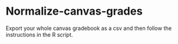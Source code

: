 # Normalize-canvas-grades

Export your whole canvas gradebook as a csv and then follow the instructions in the R script.